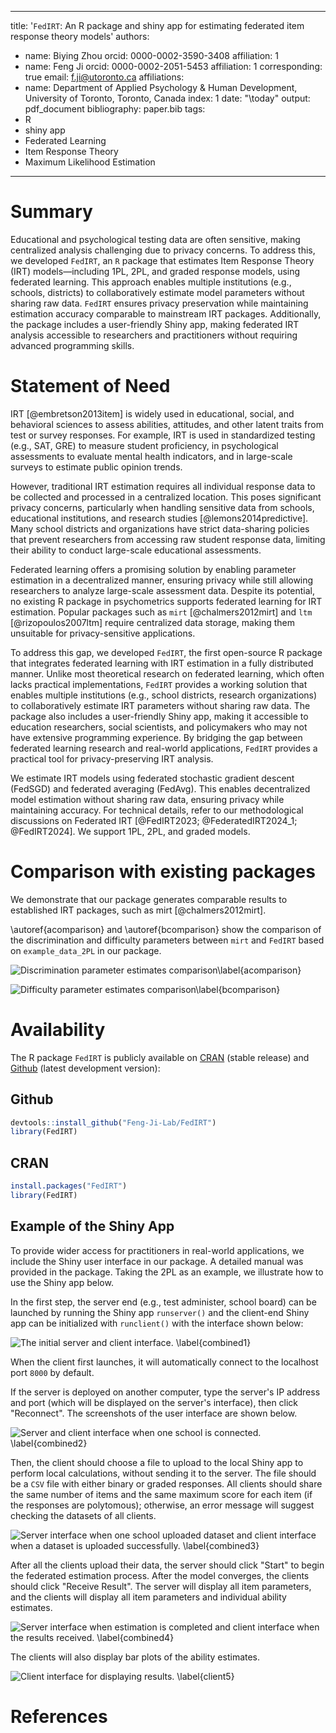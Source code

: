 
---
title: '``FedIRT``: An R package and shiny app for estimating federated item response theory models'
authors:
- name: Biying Zhou
  orcid: 0000-0002-3590-3408
  affiliation: 1
- name: Feng Ji
  orcid: 0000-0002-2051-5453
  affiliation: 1
  corresponding: true
  email: f.ji@utoronto.ca
affiliations:
- name: Department of Applied Psychology & Human Development, University of Toronto, Toronto, Canada
  index: 1
date: "\\today"
output: pdf_document
bibliography: paper.bib
tags:
- R
- shiny app
- Federated Learning
- Item Response Theory
- Maximum Likelihood Estimation
<!-- header-includes:
  \usepackage{bm} -->
---

# Summary

Educational and psychological testing data are often sensitive, making centralized analysis challenging due to privacy concerns. To address this, we developed `FedIRT`, an `R` package that estimates Item Response Theory (IRT) models—including 1PL, 2PL, and graded response models, using federated learning. This approach enables multiple institutions (e.g., schools, districts) to collaboratively estimate model parameters without sharing raw data. `FedIRT` ensures privacy preservation while maintaining estimation accuracy comparable to mainstream IRT packages. Additionally, the package includes a user-friendly Shiny app, making federated IRT analysis accessible to researchers and practitioners without requiring advanced programming skills.

# Statement of Need

IRT [@embretson2013item] is widely used in educational, social, and behavioral sciences to assess abilities, attitudes, and other latent traits from test or survey responses. For example, IRT is used in standardized testing (e.g., SAT, GRE) to measure student proficiency, in psychological assessments to evaluate mental health indicators, and in large-scale surveys to estimate public opinion trends.

However, traditional IRT estimation requires all individual response data to be collected and processed in a centralized location. This poses significant privacy concerns, particularly when handling sensitive data from schools, educational institutions, and research studies [@lemons2014predictive]. Many school districts and organizations have strict data-sharing policies that prevent researchers from accessing raw student response data, limiting their ability to conduct large-scale educational assessments.

Federated learning offers a promising solution by enabling parameter estimation in a decentralized manner, ensuring privacy while still allowing researchers to analyze large-scale assessment data. Despite its potential, no existing R package in psychometrics supports federated learning for IRT estimation. Popular packages such as `mirt` [@chalmers2012mirt] and `ltm` [@rizopoulos2007ltm] require centralized data storage, making them unsuitable for privacy-sensitive applications.

To address this gap, we developed `FedIRT`, the first open-source R package that integrates federated learning with IRT estimation in a fully distributed manner. Unlike most theoretical research on federated learning, which often lacks practical implementations, `FedIRT` provides a working solution that enables multiple institutions (e.g., school districts, research organizations) to collaboratively estimate IRT parameters without sharing raw data. The package also includes a user-friendly Shiny app, making it accessible to education researchers, social scientists, and policymakers who may not have extensive programming experience. By bridging the gap between federated learning research and real-world applications, `FedIRT` provides a practical tool for privacy-preserving IRT analysis.

We estimate IRT models using federated stochastic gradient descent (FedSGD) and federated averaging (FedAvg). This enables decentralized model estimation without sharing raw data, ensuring privacy while maintaining accuracy. For technical details, refer to our methodological discussions on Federated IRT [@FedIRT2023; @FederatedIRT2024_1; @FedIRT2024]. We support 1PL, 2PL, and graded models.

# Comparison with existing packages

We demonstrate that our package generates comparable results to established IRT packages, such as mirt [@chalmers2012mirt].

\autoref{acomparison} and \autoref{bcomparison} show the comparison of the discrimination and difficulty parameters between `mirt` and `FedIRT` based on `example_data_2PL` in our package.

![Discrimination parameter estimates comparison\label{acomparison}](acomparison.png)

![Difficulty parameter estimates comparison\label{bcomparison}](bcomparison.png)


# Availability

The R package ``FedIRT`` is publicly available on [CRAN](https://cran.r-project.org/package=FedIRT) (stable release) and [Github](https://github.com/Feng-Ji-Lab/FedIRT) (latest development version):

## Github
``` r
devtools::install_github("Feng-Ji-Lab/FedIRT")
library(FedIRT)
```

## CRAN
``` r
install.packages("FedIRT")
library(FedIRT)
```

## Example of the Shiny App

To provide wider access for practitioners in real-world applications, we include the Shiny user interface in our package. A detailed manual was provided in the package. Taking the 2PL as an example, we illustrate how to use the Shiny app below.

In the first step, the server end (e.g., test administer, school board) can be launched by running the Shiny app `runserver()` and the client-end Shiny app can be initialized with `runclient()` with the interface shown below:

![The initial server and client interface. \label{combined1}](combined1.png)

When the client first launches, it will automatically connect to the localhost port `8000` by default. 

If the server is deployed on another computer, type the server's IP address and port (which will be displayed on the server's interface), then click "Reconnect". The screenshots of the user interface are shown below.

![Server and client interface when one school is connected. \label{combined2}](combined2.png)

Then, the client should choose a file to upload to the local Shiny app to perform local calculations, without sending it to the server. The file should be a `CSV` file with either binary or graded responses. All clients should share the same number of items and the same maximum score for each item (if the responses are polytomous); otherwise, an error message will suggest checking the datasets of all clients.



![Server interface when one school uploaded dataset and client interface when a dataset is uploaded successfully. \label{combined3}](combined3.png)

After all the clients upload their data, the server should click "Start" to begin the federated estimation process. After the model converges, the clients should click "Receive Result". The server will display all item parameters, and the clients will display all item parameters and individual ability estimates.


![Server interface when estimation is completed and client interface when the results received. \label{combined4}](combined4.png)

The clients will also display bar plots of the ability estimates. 

![Client interface for displaying results. \label{client5}](client5.png)

# References

